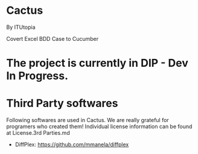 # Cactus 
By ITUtopia

Covert Excel BDD Case to Cucumber

# The project is currently in DIP - Dev In Progress.


# Third Party softwares
Following softwares are used in Cactus. We are really grateful for programers who created them! Individual license information can be found at License.3rd Parties.md

* DiffPlex: https://github.com/mmanela/diffplex
